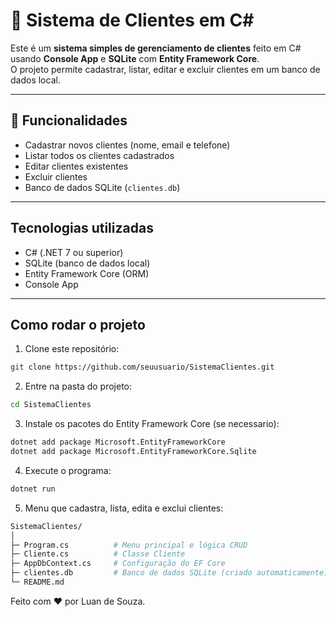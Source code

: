 # 🛒 Sistema de Clientes em C#  

Este é um **sistema simples de gerenciamento de clientes** feito em C# usando **Console App** e **SQLite** com **Entity Framework Core**.  
O projeto permite cadastrar, listar, editar e excluir clientes em um banco de dados local.

---

## 🎲 Funcionalidades

- Cadastrar novos clientes (nome, email e telefone)  
- Listar todos os clientes cadastrados  
- Editar clientes existentes  
- Excluir clientes  
- Banco de dados SQLite (`clientes.db`)  

---

## Tecnologias utilizadas

- C# (.NET 7 ou superior)  
- SQLite (banco de dados local)  
- Entity Framework Core (ORM)  
- Console App  

---

## Como rodar o projeto

1. Clone este repositório:
```bash
git clone https://github.com/seuusuario/SistemaClientes.git
```

2. Entre na pasta do projeto:
```bash
cd SistemaClientes
```

3. Instale os pacotes do Entity Framework Core (se necessario):
```bash
dotnet add package Microsoft.EntityFrameworkCore
dotnet add package Microsoft.EntityFrameworkCore.Sqlite
```

4. Execute o programa:
```bash
dotnet run
```

5. Menu que cadastra, lista, edita e exclui clientes:
```bash
SistemaClientes/
│
├─ Program.cs          # Menu principal e lógica CRUD
├─ Cliente.cs          # Classe Cliente
├─ AppDbContext.cs     # Configuração do EF Core
├─ clientes.db         # Banco de dados SQLite (criado automaticamente)
└─ README.md
```

Feito com ❤️ por Luan de Souza.
